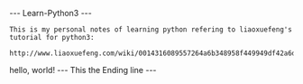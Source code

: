 
--- Learn-Python3 ---


	This is my personal notes of learning python refering to liaoxuefeng's tutorial for python3:

	http://www.liaoxuefeng.com/wiki/0014316089557264a6b348958f449949df42a6d3a2e542c000

hello, world!
--- This the Ending line ---

